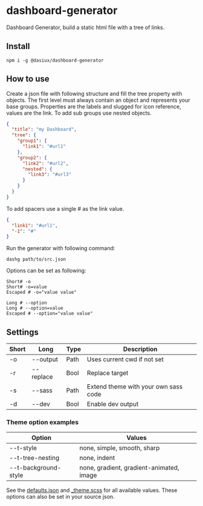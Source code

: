 # dashboard-generator
Dashboard Generator, build a static html file with a tree of links.

## Install
```
npm i -g @dasiux/dashboard-generator
```

## How to use

Create a json file with following structure and fill the tree property with objects.
The first level must always contain an object and represents your base groups.
Properties are the labels and slugged for icon reference, values are the link.
To add sub groups use nested objects.

```json
{
  "title": "my Dashboard",
  "tree": {
    "group1": {
      "link1": "#url1"
    },
    "group2": {
      "link2": "#url2",
      "nested": {
        "link3": "#url3"
      }
    }
  }
}
```

To add spacers use a single # as the link value.
```json
{
  "link1": "#url1",
  "-1": "#"
}
```

Run the generator with following command:
```
dashg path/to/src.json
```

Options can be set as following:
```
Short# -o
Short# -o=value
Escaped # -o="value value"

Long # --option
Long # --option=value
Escaped # --option="value value"
```

## Settings

Short | Long      | Type | Description
----- | --------- | ---- | ---
  -o  | --output  | Path | Uses current cwd if not set
  -r  | --replace | Bool | Replace target
  -s  | --sass    | Path | Extend theme with your own sass code
  -d  | --dev     | Bool | Enable dev output

### Theme option examples
Option                | Values
--------------------- | ---
 --t-style            | none, simple, smooth, sharp
 --t-tree-nesting     | none, indent
 --t-background-style | none, gradient, gradient-animated, image
 
See the [defaults.json](template/defaults.json) and [_theme.scss](sass/global/_theme.scss) for all available values.
These options can also be set in your source json.

